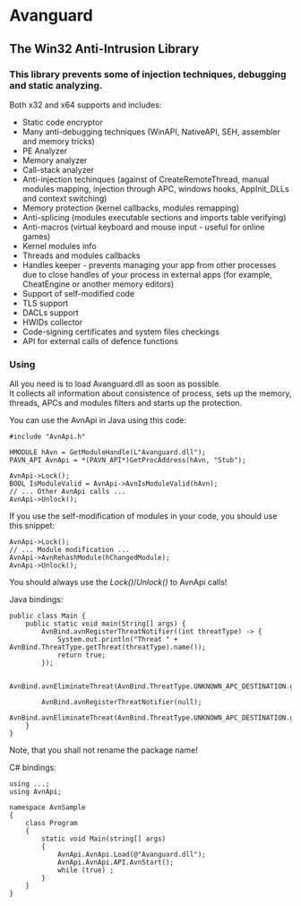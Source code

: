 # Avanguard
## The Win32 Anti-Intrusion Library  
### This library prevents some of injection techniques, debugging and static analyzing.  
Both x32 and x64 supports and includes:
* Static code encryptor
* Many anti-debugging techniques (WinAPI, NativeAPI, SEH, assembler and memory tricks)
* PE Analyzer
* Memory analyzer
* Call-stack analyzer
* Anti-injection techinques (against of CreateRemoteThread, manual modules mapping, injection through APC, windows hooks, AppInit_DLLs and context switching)
* Memory protection (kernel callbacks, modules remapping)
* Anti-splicing (modules executable sections and imports table verifying)
* Anti-macros (virtual keyboard and mouse input - useful for online games)
* Kernel modules info
* Threads and modules callbacks
* Handles keeper - prevents managing your app from other processes due to close handles of your process in external apps (for example, CheatEngine or another memory editors)
* Support of self-modified code
* TLS support
* DACLs support
* HWIDs collector
* Code-signing certificates and system files checkings
* API for external calls of defence functions

### Using
All you need is to load Avanguard.dll as soon as possible.  
It collects all information about consistence of process, sets up the memory, threads, APCs and modules filters and starts up the protection.  
  
You can use the AvnApi in Java using this code:  
```
#include "AvnApi.h"

HMODULE hAvn = GetModuleHandle(L"Avanguard.dll");
PAVN_API AvnApi = *(PAVN_API*)GetProcAddress(hAvn, "Stub");

AvnApi->Lock();
BOOL IsModuleValid = AvnApi->AvnIsModuleValid(hAvn);
// ... Other AvnApi calls ...
AvnApi->Unlock();
```
If you use the self-modification of modules in your code, you should use this snippet:
```
AvnApi->Lock();
// ... Module modification ...
AvnApi->AvnRehashModule(hChangedModule);
AvnApi->Unlock();
```
You should always use the _Lock()_/_Unlock()_ to AvnApi calls!  
  
Java bindings:
```
public class Main {
    public static void main(String[] args) {
        AvnBind.avnRegisterThreatNotifier((int threatType) -> {
            System.out.println("Threat " + AvnBind.ThreatType.getThreat(threatType).name());
            return true;
        });

        AvnBind.avnEliminateThreat(AvnBind.ThreatType.UNKNOWN_APC_DESTINATION.getValue());

        AvnBind.avnRegisterThreatNotifier(null);
        AvnBind.avnEliminateThreat(AvnBind.ThreatType.UNKNOWN_APC_DESTINATION.getValue());
    }
}
```
Note, that you shall not rename the package name!  
  
C# bindings:
```
using ...;
using AvnApi;

namespace AvnSample
{
    class Program
    {
        static void Main(string[] args)
        {
            AvnApi.AvnApi.Load(@"Avanguard.dll");
            AvnApi.AvnApi.API.AvnStart();
            while (true) ;
        }
    }
}
```